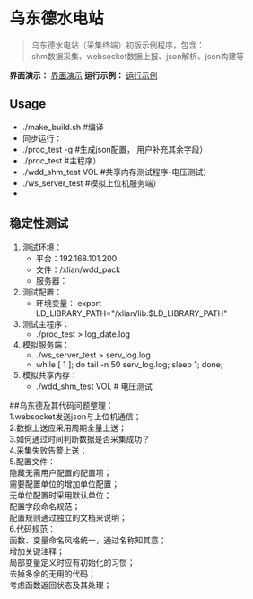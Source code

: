 # 乌东德水电站
> 乌东德水电站（采集终端）初版示例程序，包含：          
>  shm数据采集、websocket数据上报、json解析、json构建等
> 

**界面演示：**
[界面演示](4.Document/Image/ui_show.png)
**运行示例：**
[运行示例](4.Document/Image/wdd_run.png)


## Usage
* ./make_build.sh  #编译
* 同步运行： 
* ./proc_test -g  #生成json配置， 用户补充其余字段）
* ./proc_test #主程序）
* ./wdd_shm_test VOL  #共享内存测试程序-电压测试）
* ./ws_server_test #模拟上位机服务端）
* 

## 稳定性测试
1. 测试环境： 
    * 平台：192.168.101.200
    * 文件：/xlian/wdd_pack
    * 服务器： 
2. 测试配置：
    * 环境变量： export LD_LIBRARY_PATH="/xlian/lib:$LD_LIBRARY_PATH"
3. 测试主程序：
    * ./proc_test > log_date.log
4. 模拟服务端：
    * ./ws_server_test > serv_log.log
    * while [ 1 ]; do tail -n 50 serv_log.log; sleep 1; done;
5. 模拟共享内存：
    * ./wdd_shm_test VOL        # 电压测试

##乌东德及其代码问题整理：    
1.websocket发送json与上位机通信；   
2.数据上送应采用周期全量上送；  
3.如何通过时间判断数据是否采集成功？    
4.采集失败告警上送；    
5.配置文件：    
        隐藏无需用户配置的配置项；  
        需要配置单位的增加单位配置；    
        无单位配置时采用默认单位；  
        配置字段命名规范；  
        配置规则通过独立的文档来说明；  
6.代码规范：    
        函数、变量命名风格统一，通过名称知其意；    
        增加关键注释；  
        局部变量定义时应有初始化的习惯；    
        去掉多余的无用的代码；  
        考虑函数返回状态及其处理；  





